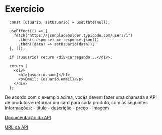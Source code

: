 # Exercício

```
  const [usuario, setUsuario] = useState(null);

  useEffect(() => {
    fetch("https://jsonplaceholder.typicode.com/users/1")
      .then((response) => response.json())
      .then((data) => setUsuario(data));
  }, []);

  if (!usuario) return <div>Carregando...</div>;

  return (
    <div>
      <h1>{usuario.name}</h1>
      <p>Email: {usuario.email}</p>
    </div>
  );
``` 

De acordo com o exemplo acima, vocês devem fazer uma chamada a API de produtos e retornar um card para cada produto, com as seguintes informações:
    - título
    - descrição
    - preço
    - imagem

[Documentação da API](https://dummyjson.com/docs/products)

[URL da API](https://dummyjson.com/products)